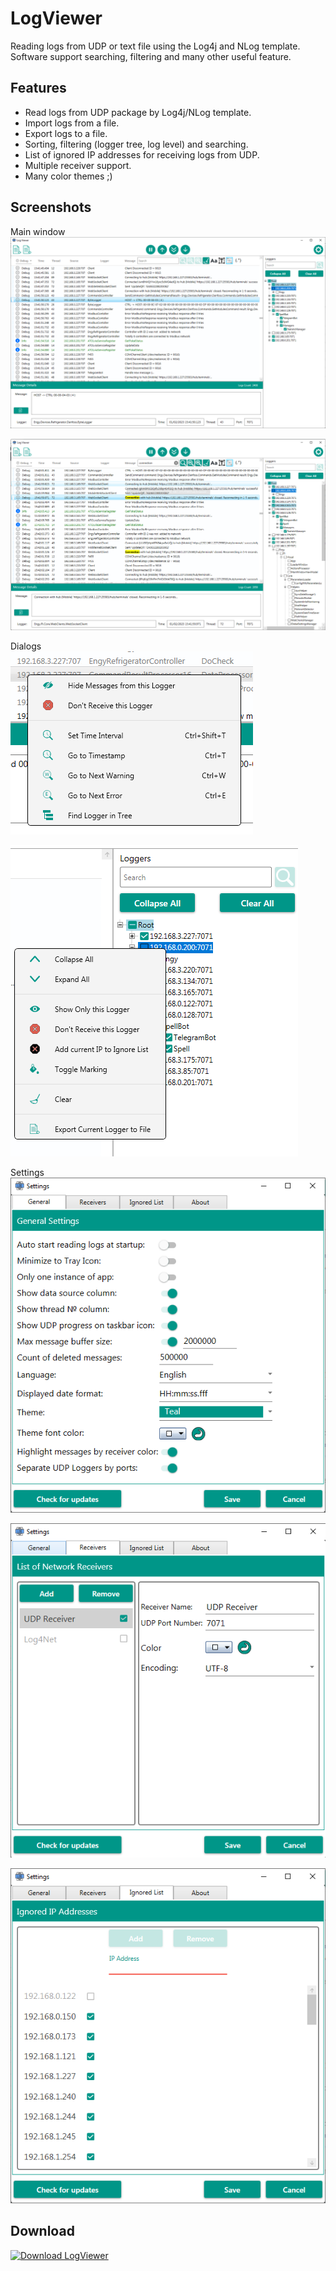 # LogViewer
Reading logs from UDP or text file using the Log4j and NLog template.
Software support searching, filtering and many other useful feature.

## Features
 * Read logs from UDP package by Log4j/NLog template.
 * Import logs from a file.
 * Export logs to a file.
 * Sorting, filtering (logger tree, log level) and searching.
 * List of ignored IP addresses for receiving logs from UDP.
 * Multiple receiver support.
 * Many color themes ;)
 
## Screenshots
Main window <br>
![Alt text](/docs/1-main.png?raw=true) 

![Alt text](/docs/4-main-searching.png?raw=true)

Dialogs <br>
![Alt text](/docs/2-log-dialog.png?raw=true)

![Alt text](/docs/3-logger-dialog.png?raw=true)

Settings <br>
![Alt text](/docs/5-settings-main.png?raw=true) 

![Alt text](/docs/6-settings-receivers.png?raw=true)

![Alt text](/docs/7-settings-ignored-ips.png?raw=true)

## Download

<a href="https://sourceforge.net/projects/styort-logviewer/files/latest/download"><img alt="Download LogViewer" src="https://a.fsdn.com/con/app/sf-download-button" width=276 height=48 srcset="https://a.fsdn.com/con/app/sf-download-button?button_size=2x 2x"></a>
